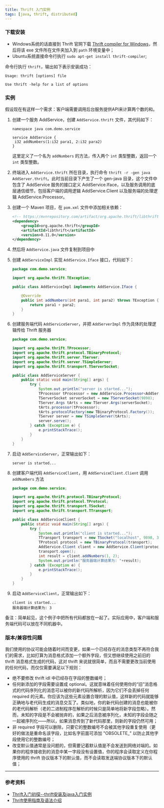 ```yaml
---
title: Thrift 入门实例
tags: [java, thrift, distributed]
---
```


### 下载安装

- Windows系统的话直接到 Thrift 官网下载 [Thrift compiler for Windows](http://www.apache.org/dyn/closer.cgi?path=/thrift/0.11.0/thrift-0.11.0.exe)，然后将该 exe 文件所在文件夹加入到 `path` 环境变量中；
- Ubuntu系统直接命令行执行  `sudo apt-get install thrift-compiler`;

命令行执行 `thrift`，输出如下表示安装成功：

```
Usage: thrift [options] file

Use thrift -help for a list of options
```

### 实例

假设现在有这样一个需求：客户端需要调用后台服务提供API来计算两个数的和。

1. 创建一个服务 AddService，创建 `AddService.thrift` 文件，其代码如下：

   ```
   namespace java com.demo.service
   
   service AddService {
   	i32 addNumbers(1:i32 para1, 2:i32 para2)
   }
   ```

   这里定义了一个名为 `addNumbers` 的方法，传入两个 `int` 类型整数，返回一个 `int` 类型整数。

2. 终端进入 `AddService.thrift` 所在目录，执行命令 `thrift -r -gen java AddServer.thrift`。此时当前目录下产生了一个 gen-java 目录，这个文件中包含了 AddService 服务的接口定义 AddService.Iface，以及服务调用的底层通信细节，包括客户端的调用逻辑 AddService.Client 以及服务端的处理逻辑 AddService.Processor。 

3. 创建一个 Maven 项目，在 `pom.xml` 文件中添加相关依赖：

   ```xml
   <!-- https://mvnrepository.com/artifact/org.apache.thrift/libthrift -->
   <dependency>
       <groupId>org.apache.thrift</groupId>
       <artifactId>libthrift</artifactId>
       <version>0.11.0</version>
   </dependency>
   ```

4. 然后将 `AddService.java` 文件复制到项目中

5. 创建 `AddServiceImpl` 实现 `AddService.Iface` 接口，代码如下：

   ```java
   package com.demo.service;
   
   import org.apache.thrift.TException;
   
   public class AddServiceImpl implements AddService.Iface {
   
       @Override
       public int addNumbers(int para1, int para2) throws TException {
           return para1 + para2;
       }
   }
   ```

6. 创建服务端代码 `AddServiceServer`，并把 `AddServerImpl` 作为具体的处理逻辑传给 Thrift 服务器

   ```java
   package com.demo.service;
   
   import org.apache.thrift.TProcessor;
   import org.apache.thrift.protocol.TBinaryProtocol;
   import org.apache.thrift.server.TServer;
   import org.apache.thrift.server.TSimpleServer;
   import org.apache.thrift.transport.TServerSocket;
   
   public class AddServiceServer {
       public static void main(String[] args) {
           try {
               System.out.println("server is started...");
               TProcessor tProcessor = new AddService.Processor<AddService.Iface>(new AddServiceImpl());
               TServerSocket serverSocket = new TServerSocket(9898);
               TServer.Args tArts = new TServer.Args(serverSocket);
               tArts.processor(tProcessor);
               tArts.protocolFactory(new TBinaryProtocol.Factory());
               TServer server = new TSimpleServer(tArts);
               server.serve();
           } catch (Exception e) {
               e.printStackTrace();
           }
       }
   }
   ```

7. 启动 `AddServiceServer`，正常输出如下：

   ```
   server is started...
   ```

8. 创建客户端代码 `AddServiceClient`，用 `AddServiceClient.Client` 调用 `addNumbers` 方法

   ```java
   package com.demo.service;
   
   import org.apache.thrift.protocol.TBinaryProtocol;
   import org.apache.thrift.protocol.TProtocol;
   import org.apache.thrift.transport.TSocket;
   import org.apache.thrift.transport.TTransport;
   
   public class AddServiceClient {
       public static void main(String[] args) {
           try {
               System.out.println("client is started...");
               TTransport transport = new TSocket("localhost", 9898, 30000);
               TProtocol protocol = new TBinaryProtocol(transport);
               AddService.Client client = new AddService.Client(protocol);
               transport.open();
               int result = client.addNumbers(1, 2);
               System.out.println("服务器端计算结果为: "+result);
           } catch (Exception e) {
               e.printStackTrace();
           }
       }
   }
   ```

9. 启动 `AddServiceClient`，正常输出如下：

   ```
   client is started...
   服务器端计算结果为: 3
   ```

备注：简单起见，这个例子中把所有代码都放在一起了。实际应用中，客户端和服务端代码可以放在不同机器中。

### 版本/兼容性问题

我们使用的协议可能会随着时间而变更，如果一个已经存在的消息类型不再符合我们的需求，比如打算为消息格式添加一个额外字段，但又想继续使用之前旧的 thrift 消息格式生成的代码，这对 thrift 来说就很简单，而且不需要更改当前使用的任何代码，而仅仅需要满足以下规则：

- 绝不要修改 thrift idl 中已经存在字段的整数编号；
- 任何新添加的字段需要设置成 optional。这就意味着任何使用你的“旧”消息格式的代码序列化的消息可以被你的新代码所解析，因为它们不会丢掉任何 required 的元素。你应该为这些元素设置合理的默认值，这样新的代码就能够正确地与老代码生成的消息交互了。类似地，你的新代码创建的消息也能被你的老代码解析（老的二进制程序在解析的时候只是简单地将新字段忽略）。然而，未知的字段是不会被抛弃的，如果之后消息被序列化，未知的字段会随之一起被序列化——所以，如果消息传到了新代码那里，则新的字段仍然可用；
- 非 required 字段可以删除，只要它的整数编号不会被其他字段重复使用（更好的做法是重命名该字段，比如名字前面可添加 "OBSOLETE_" 以防止其他字段使用它的整数编号；
- 改变默认值通常是没问题的，但需要记着默认值是不会发送到网络对端的。如果你的程序接收到的消息中某一字段没有设置值，你的程序会读取定义在你程序使用的 thrift 协议版本下的默认值，而不会读取发送端协议版本下的默认值；

---

### 参考资料

- [Thrift入门初探--thrift安装及java入门实例](https://www.cnblogs.com/fingerboy/p/6424248.html)
- [Thrift使用指南及语法介绍](http://www.cpper.cn/2016/03/18/develop/Thrift-The-Missing-Guide/)

